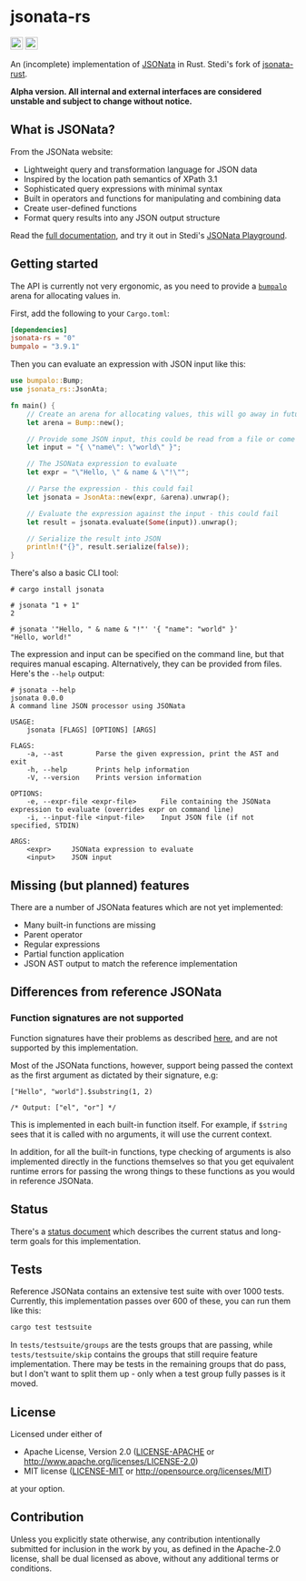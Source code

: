 # jsonata-rs

[<img alt="crates.io" src="https://img.shields.io/crates/v/jsonata-rs?logo=rust&style=for-the-badge" height=22>](https://crates.io/crates/jsonata-rs)
[<img alt="docs.rs" src="https://img.shields.io/docsrs/jsonata-rs?label=docs.rs&logo=docs.rs&style=for-the-badge" height=22>](https://docs.rs/jsonata-rs)

An (incomplete) implementation of [JSONata](https://jsonata.org) in Rust. Stedi's fork of [jsonata-rust](https://github.com/johanventer/jsonata-rust).

**Alpha version. All internal and external interfaces are considered unstable and subject to change without notice.**

## What is JSONata?

From the JSONata website:

- Lightweight query and transformation language for JSON data
- Inspired by the location path semantics of XPath 3.1
- Sophisticated query expressions with minimal syntax
- Built in operators and functions for manipulating and combining data
- Create user-defined functions
- Format query results into any JSON output structure

Read the [full documentation](https://docs.jsonata.org/overview.html), and try it out in Stedi's [JSONata Playground](https://www.stedi.com/jsonata/playground).

## Getting started

The API is currently not very ergonomic, as you need to provide a [`bumpalo`](https://github.com/fitzgen/bumpalo) arena for allocating values in.

First, add the following to your `Cargo.toml`:

```toml
[dependencies]
jsonata-rs = "0"
bumpalo = "3.9.1"
```

Then you can evaluate an expression with JSON input like this:

```rust
use bumpalo::Bump;
use jsonata_rs::JsonAta;

fn main() {
    // Create an arena for allocating values, this will go away in future except for advanced use cases
    let arena = Bump::new();

    // Provide some JSON input, this could be read from a file or come from the network
    let input = "{ \"name\": \"world\" }";

    // The JSONata expression to evaluate
    let expr = "\"Hello, \" & name & \"!\"";

    // Parse the expression - this could fail
    let jsonata = JsonAta::new(expr, &arena).unwrap();

    // Evaluate the expression against the input - this could fail
    let result = jsonata.evaluate(Some(input)).unwrap();

    // Serialize the result into JSON
    println!("{}", result.serialize(false));
}
```

There's also a basic CLI tool:

```
# cargo install jsonata

# jsonata "1 + 1"
2

# jsonata '"Hello, " & name & "!"' '{ "name": "world" }'
"Hello, world!"
```

The expression and input can be specified on the command line, but that requires manual escaping. Alternatively, they can be provided from files. Here's the `--help` output:

```
# jsonata --help
jsonata 0.0.0
A command line JSON processor using JSONata

USAGE:
    jsonata [FLAGS] [OPTIONS] [ARGS]

FLAGS:
    -a, --ast        Parse the given expression, print the AST and exit
    -h, --help       Prints help information
    -V, --version    Prints version information

OPTIONS:
    -e, --expr-file <expr-file>      File containing the JSONata expression to evaluate (overrides expr on command line)
    -i, --input-file <input-file>    Input JSON file (if not specified, STDIN)

ARGS:
    <expr>     JSONata expression to evaluate
    <input>    JSON input
```

## Missing (but planned) features

There are a number of JSONata features which are not yet implemented:

- Many built-in functions are missing
- Parent operator
- Regular expressions
- Partial function application
- JSON AST output to match the reference implementation

## Differences from reference JSONata

### Function signatures are not supported

Function signatures have their problems as described [here](docs/function-signatures.md), and are not supported by this implementation.

Most of the JSONata functions, however, support being passed the context as the first argument as dictated by their signature, e.g:

```
["Hello", "world"].$substring(1, 2)

/* Output: ["el", "or"] */
```

This is implemented in each built-in function itself. For example, if `$string` sees that it is called with no arguments, it will use the current context.

In addition, for all the built-in functions, type checking of arguments is also implemented directly in the functions themselves so that you get equivalent runtime errors for passing the wrong things to these functions as you would in reference JSONata.

## Status

There's a [status document](docs/status.md) which describes the current status and long-term goals for this implementation.

## Tests

Reference JSONata contains an extensive test suite with over 1000 tests. Currently, this implementation passes over 600 of these, you can run them like this:

```bash
cargo test testsuite
```

In `tests/testsuite/groups` are the tests groups that are passing, while `tests/testsuite/skip` contains the groups that still require feature implementation. There may be tests in the remaining groups that do pass, but I don't want to split them up - only when a test group fully passes is it moved.

## License

Licensed under either of

- Apache License, Version 2.0
  ([LICENSE-APACHE](LICENSE-APACHE) or http://www.apache.org/licenses/LICENSE-2.0)
- MIT license
  ([LICENSE-MIT](LICENSE-MIT) or http://opensource.org/licenses/MIT)

at your option.

## Contribution

Unless you explicitly state otherwise, any contribution intentionally submitted
for inclusion in the work by you, as defined in the Apache-2.0 license, shall be
dual licensed as above, without any additional terms or conditions.
